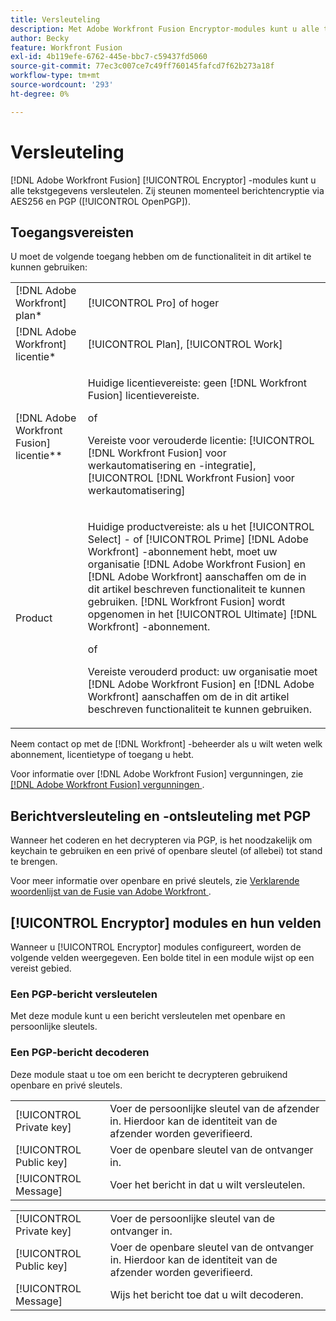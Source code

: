```yaml
---
title: Versleuteling
description: Met Adobe Workfront Fusion Encryptor-modules kunt u alle tekstgegevens versleutelen. Ze ondersteunen momenteel berichtversleuteling via AES256 en PGP (OpenPGP).
author: Becky
feature: Workfront Fusion
exl-id: 4b119efe-6762-445e-bbc7-c59437fd5060
source-git-commit: 77ec3c007ce7c49ff760145fafcd7f62b273a18f
workflow-type: tm+mt
source-wordcount: '293'
ht-degree: 0%

---
```


# Versleuteling

[!DNL Adobe Workfront Fusion] [!UICONTROL Encryptor] -modules kunt u alle tekstgegevens versleutelen. Zij steunen momenteel berichtencryptie via AES256 en PGP ([!UICONTROL OpenPGP]).

## Toegangsvereisten

U moet de volgende toegang hebben om de functionaliteit in dit artikel te kunnen gebruiken:

<table style="table-layout:auto"> 
 <col> 
 <col> 
 <tbody> 
  <tr> 
   <td role="rowheader">[!DNL Adobe Workfront] plan*</td>
  <td> <p>[!UICONTROL Pro] of hoger</p> </td>
  </tr> 
  <tr data-mc-conditions=""> 
   <td role="rowheader">[!DNL Adobe Workfront] licentie*</td>
   <td> <p>[!UICONTROL Plan], [!UICONTROL Work]</p> </td> 
  </tr> 
  <tr> 
   <td role="rowheader">[!DNL Adobe Workfront Fusion] licentie**</td> 
   <td>
   <p>Huidige licentievereiste: geen [!DNL Workfront Fusion] licentievereiste.</p>
   <p>of</p>
   <p>Vereiste voor verouderde licentie: [!UICONTROL [!DNL Workfront Fusion] voor werkautomatisering en -integratie], [!UICONTROL [!DNL Workfront Fusion] voor werkautomatisering]</p>
   </td> 
  </tr> 
  <tr> 
   <td role="rowheader">Product</td> 
   <td>
   <p>Huidige productvereiste: als u het [!UICONTROL Select] - of [!UICONTROL Prime] [!DNL Adobe Workfront] -abonnement hebt, moet uw organisatie [!DNL Adobe Workfront Fusion] en [!DNL Adobe Workfront] aanschaffen om de in dit artikel beschreven functionaliteit te kunnen gebruiken. [!DNL Workfront Fusion] wordt opgenomen in het [!UICONTROL Ultimate] [!DNL Workfront] -abonnement.</p>
   <p>of</p>
   <p>Vereiste verouderd product: uw organisatie moet [!DNL Adobe Workfront Fusion] en [!DNL Adobe Workfront] aanschaffen om de in dit artikel beschreven functionaliteit te kunnen gebruiken.</p>
   </td> 
  </tr> 
 </tbody> 
</table>

Neem contact op met de [!DNL Workfront] -beheerder als u wilt weten welk abonnement, licentietype of toegang u hebt.

Voor informatie over [!DNL Adobe Workfront Fusion] vergunningen, zie [[!DNL Adobe Workfront Fusion]  vergunningen ](/help/workfront-fusion/set-up-and-manage-workfront-fusion/licensing-operations-overview/license-automation-vs-integration.md).

## Berichtversleuteling en -ontsleuteling met PGP

Wanneer het coderen en het decrypteren via PGP, is het noodzakelijk om keychain te gebruiken en een privé of openbare sleutel (of allebei) tot stand te brengen.

Voor meer informatie over openbare en privé sleutels, zie [ Verklarende woordenlijst van de Fusie van Adobe Workfront ](/help/workfront-fusion/get-started-with-fusion/understand-fusion/fusion-glossary.md). <!--For more information on keychains, see [Keys in [!DNL Adobe Workfront Fusion]]().-->

## [!UICONTROL Encryptor] modules en hun velden

Wanneer u [!UICONTROL Encryptor] modules configureert, worden de volgende velden weergegeven. Een bolde titel in een module wijst op een vereist gebied.

### Een PGP-bericht versleutelen

Met deze module kunt u een bericht versleutelen met openbare en persoonlijke sleutels.

<table style="table-layout:auto">
    <tr>
        <td>[!UICONTROL Private key]</td>
        <td>Voer de persoonlijke sleutel van de afzender in. Hierdoor kan de identiteit van de afzender worden geverifieerd.</td>
    </tr>
    <tr>
        <td>[!UICONTROL Public key]</td>
        <td>Voer de openbare sleutel van de ontvanger in.</td>
    </tr>
    <tr>
        <td>[!UICONTROL Message]</td>
        <td>Voer het bericht in dat u wilt versleutelen.</td>
    </tr>

### Een PGP-bericht decoderen

Deze module staat u toe om een bericht te decrypteren gebruikend openbare en privé sleutels.

<table style="table-layout:auto">
    <tr>
        <td>[!UICONTROL Private key]</td>
        <td>Voer de persoonlijke sleutel van de ontvanger in.</td>
    </tr>
    <tr>
        <td>[!UICONTROL Public key]</td>
        <td>Voer de openbare sleutel van de ontvanger in. Hierdoor kan de identiteit van de afzender worden geverifieerd.</td>
    </tr>
    <tr>
        <td>[!UICONTROL Message]</td>
        <td>Wijs het bericht toe dat u wilt decoderen.</td>
    </tr>
</table>
